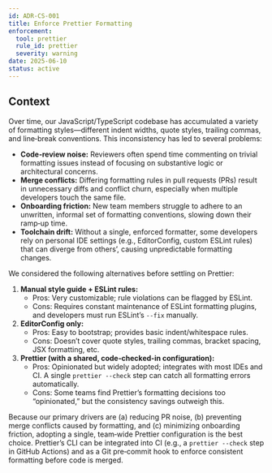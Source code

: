 ```yaml
---
id: ADR-CS-001
title: Enforce Prettier Formatting
enforcement:
  tool: prettier
  rule_id: prettier
  severity: warning
date: 2025-06-10
status: active
---
```

## Context

Over time, our JavaScript/TypeScript codebase has accumulated a variety of formatting styles—different indent widths, quote styles, trailing commas, and line‐break conventions. This inconsistency has led to several problems:

- **Code‐review noise:** Reviewers often spend time commenting on trivial formatting issues instead of focusing on substantive logic or architectural concerns.  
- **Merge conflicts:** Differing formatting rules in pull requests (PRs) result in unnecessary diffs and conflict churn, especially when multiple developers touch the same file.  
- **Onboarding friction:** New team members struggle to adhere to an unwritten, informal set of formatting conventions, slowing down their ramp‐up time.  
- **Toolchain drift:** Without a single, enforced formatter, some developers rely on personal IDE settings (e.g., EditorConfig, custom ESLint rules) that can diverge from others’, causing unpredictable formatting changes.

We considered the following alternatives before settling on Prettier:

1. **Manual style guide + ESLint rules:**  
   - Pros: Very customizable; rule violations can be flagged by ESLint.  
   - Cons: Requires constant maintenance of ESLint formatting plugins, and developers must run ESLint’s `--fix` manually.  
2. **EditorConfig only:**  
   - Pros: Easy to bootstrap; provides basic indent/whitespace rules.  
   - Cons: Doesn’t cover quote styles, trailing commas, bracket spacing, JSX formatting, etc.  
3. **Prettier (with a shared, code‐checked‐in configuration):**  
   - Pros: Opinionated but widely adopted; integrates with most IDEs and CI. A single `prettier --check` step can catch all formatting errors automatically.  
   - Cons: Some teams find Prettier’s formatting decisions too “opinionated,” but the consistency savings outweigh this.

Because our primary drivers are (a) reducing PR noise, (b) preventing merge conflicts caused by formatting, and (c) minimizing onboarding friction, adopting a single, team‐wide Prettier configuration is the best choice. Prettier’s CLI can be integrated into CI (e.g., a `prettier --check` step in GitHub Actions) and as a Git pre‐commit hook to enforce consistent formatting before code is merged.
